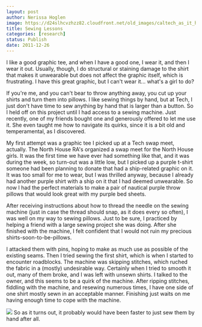 ```yaml
---
layout: post
author: Nerissa Hoglen
image: https://d24slhcvzhzz82.cloudfront.net/old_images/caltech_as_it_happens/6a0105349b8251970b01543868ddaa970c.jpg
title: Sewing Lessons 
categories: [research]
status: Publish
date: 2011-12-26
---
```



I like a good graphic tee, and when I have a good one, I wear it, and then I wear it out. Usually, though, I do structural or staining damage to the shirt that makes it unwearable but does not affect the graphic itself, which is frustrating. I have this great graphic, but I can't wear it... what's a girl to do?

If you're me, and you can't bear to throw anything away, you cut up your shirts and turn them into pillows. I like sewing things by hand, but at Tech, I just don't have time to sew anything by hand that is larger than a button. So I held off on this project until I had access to a sewing machine. Just recently, one of my friends bought one and generously offered to let me use it. She even taught me how to navigate its quirks, since it is a bit old and temperamental, as I discovered.

My first attempt was a graphic tee I picked up at a Tech swap meet, actually. The North House RA's organized a swap meet for the North House girls. It was the first time we have ever had something like that, and it was during the week, so turn-out was a little low, but I picked up a purple t-shirt someone had been planning to donate that had a ship-related graphic on it. It was too small for me to wear, but I was thrilled anyway, because I already had another purple shirt with a ship on it that I had deemed unwearable. So now I had the perfect materials to make a pair of nautical purple throw pillows that would look great with my purple bed sheets.

After receiving instructions about how to thread the needle on the sewing machine (just in case the thread should snap, as it does every so often), I was well on my way to sewing pillows. Just to be sure, I practiced by helping a friend with a large sewing project she was doing. After she finished with the machine, I felt confident that I would not ruin my precious shirts-soon-to-be-pillows.

I attacked them with pins, hoping to make as much use as possible of the existing seams. Then I tried sewing the first shirt, which is when I started to encounter roadblocks. The machine was skipping stitches, which ruched the fabric in a (mostly) undesirable way. Certainly when I tried to smooth it out, many of them broke, and I was left with unsewn shirts. I talked to the owner, and this seems to be a quirk of the machine. After ripping stitches, fiddling with the machine, and resewing numerous times, I have one side of one shirt mostly sewn in an acceptable manner. Finishing just waits on me having enough time to cope with the machine.


![](https://d24slhcvzhzz82.cloudfront.net/old_images/caltech_as_it_happens/6a0105349b8251970b0162fdea9ee2970d.jpg)
So as it turns out, it probably would have been faster to just sew them by hand after all.

